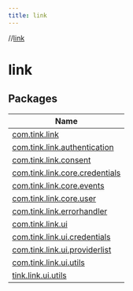 ```yaml
---
title: link
---
```

//[link](index.html)



# link



## Packages


| Name |
|---|
| [com.tink.link](link/com.tink.link/index.html) |
| [com.tink.link.authentication](link/com.tink.link.authentication/index.html) |
| [com.tink.link.consent](link/com.tink.link.consent/index.html) |
| [com.tink.link.core.credentials](link/com.tink.link.core.credentials/index.html) |
| [com.tink.link.core.events](link/com.tink.link.core.events/index.html) |
| [com.tink.link.core.user](link/com.tink.link.core.user/index.html) |
| [com.tink.link.errorhandler](link/com.tink.link.errorhandler/index.html) |
| [com.tink.link.ui](link/com.tink.link.ui/index.html) |
| [com.tink.link.ui.credentials](link/com.tink.link.ui.credentials/index.html) |
| [com.tink.link.ui.providerlist](link/com.tink.link.ui.providerlist/index.html) |
| [com.tink.link.ui.utils](link/com.tink.link.ui.utils/index.html) |
| [tink.link.ui.utils](link/tink.link.ui.utils/index.html) |

